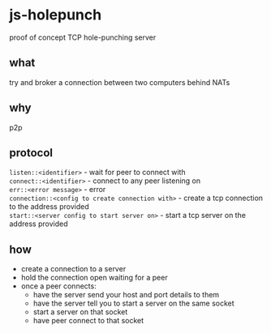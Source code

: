 # js-holepunch
proof of concept TCP hole-punching server

## what
try and broker a connection between two computers behind NATs 

## why
p2p

## protocol
```listen::<identifier>``` - wait for peer to connect with <identifier>   
```connect::<identifier>``` - connect to any peer listening on <identifier>   
```err::<error message>``` - error   
```connection::<config to create connection with>``` - create a tcp connection to the address provided   
```start::<server config to start server on>``` - start a tcp server on the address provided   

## how
 - create a connection to a server
 - hold the connection open waiting for a peer
 - once a peer connects: 
    - have the server send your host and port details to them
    - have the server tell you to start a server on the same socket
    - start a server on that socket
    - have peer connect to that socket
